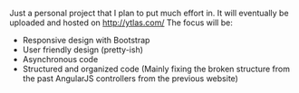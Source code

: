 Just a personal project that I plan to put much effort in.
It will eventually be uploaded and hosted on http://ytlas.com/
The focus will be:
 - Responsive design with Bootstrap
 - User friendly design (pretty-ish)
 - Asynchronous code
 - Structured and organized code (Mainly fixing the broken structure from the past AngularJS controllers from the previous website)
